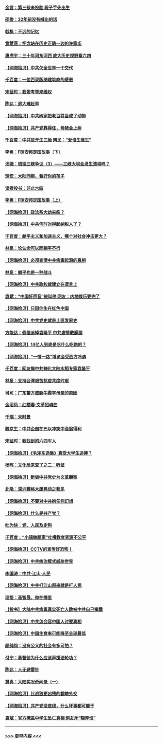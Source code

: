 #### [金言：第三孩未投胎 段子手先出生](../pages/nsc993/n13000215.md?t=06051152) 
#### [邵俊：32年前没有喊出的话](../pages/nsc993/n13000181.md?t=06051152) 
#### [戟枫：不远的记忆](../pages/nsc993/n13000121.md?t=06051152) 
#### [曾慧燕：怀念站在历史正确一边的许家屯](../pages/nsc993/n13000073.md?t=06051152) 
#### [惠虎宇：三十年河东河西 放大历史视野看六四](../pages/nsc993/n13000018.md?t=06051152) 
#### [【网海拾贝】中共欠全世界一个交代](../pages/nsc993/n12998706.md?t=06051152) 
#### [千百度：一位西双版纳建筑商的感恩](../pages/nsc993/n12998487.md?t=06051152) 
#### [宋征时：我带考卷来维权](../pages/nsc993/n12994088.md?t=06051152) 
#### [陈达：逃大难赶早](../pages/nsc993/n12993569.md?t=06051152) 
#### [【网海拾贝】中共砖家把老百姓当成了动物](../pages/nsc993/n12993483.md?t=06051152) 
#### [【网海拾贝】共产党靠得住，母猪会上树](../pages/nsc993/n12990730.md?t=06051152) 
#### [千百度：中共放开生三胎 网民：“爱谁生谁生”](../pages/nsc993/n12990644.md?t=06051152) 
#### [李勇：FBI安邦定国故事（下）](../pages/nsc993/n12987854.md?t=06051152) 
#### [汤姆：梳理三峡争议（3）——三峡大坝会发生溃坝吗？](../pages/nsc993/n12989806.md?t=06051152) 
#### [理悟：大陆同胞，看好你的孩子](../pages/nsc993/n12989778.md?t=06051152) 
#### [读者投书：非止六四](../pages/nsc993/n12989673.md?t=06051152) 
#### [李勇：FBI安邦定国故事（上）](../pages/nsc993/n12987749.md?t=06051152) 
#### [【网海拾贝】政法系大劫来临？](../pages/nsc993/n12987596.md?t=06051152) 
#### [【网海拾贝】中共何时对得起纳税人了？](../pages/nsc993/n12985578.md?t=06051152) 
#### [千百度：躺平主义和加速主义，哪个对社会冲击更大？](../pages/nsc993/n12985512.md?t=06051152) 
#### [林泉：论认命可以而躺平不行](../pages/nsc993/n12985505.md?t=06051152) 
#### [【网海拾贝】必须查清中共病毒起源的真相](../pages/nsc993/n12984276.md?t=06051152) 
#### [林泉：躺平也是一种战斗](../pages/nsc993/n12984194.md?t=06051152) 
#### [【网海拾贝】中共政权就建立在谎言上](../pages/nsc993/n12981880.md?t=06051152) 
#### [袁斌：“中国好声音”被叫停 网友：内地娱乐要完了](../pages/nsc993/n12981826.md?t=06051152) 
#### [【网海拾贝】只因你生在红色中国](../pages/nsc993/n12979096.md?t=06051152) 
#### [【网海拾贝】中共党史就是土匪发家史](../pages/nsc993/n12976478.md?t=06051152) 
#### [方能达：假借追悼袁隆平 中共虚情散臊腥](../pages/nsc993/n12976396.md?t=06051152) 
#### [【网海拾贝】14亿人到底是吃什么吃饱的？](../pages/nsc993/n12974125.md?t=06051152) 
#### [【网海拾贝】“一带一路”博览会受西方冷遇](../pages/nsc993/n12971787.md?t=06051152) 
#### [千百度：网友揭中共神化大陆水稻专家袁隆平](../pages/nsc993/n12971733.md?t=06051152) 
#### [林泉：支持台湾艰苦抗疫共度时艰](../pages/nsc993/n12971350.md?t=06051152) 
#### [可可：广东警方威胁牛腾宇母亲的原因](../pages/nsc993/n12971100.md?t=06051152) 
#### [金浴凤：红楼春·文革招魂曲](../pages/nsc993/n12970354.md?t=06051152) 
#### [千瑞：末时景](../pages/nsc993/n12970337.md?t=06051152) 
#### [魏京生：中共企图在巴以冲突中渔翁得利](../pages/nsc993/n12970286.md?t=06051152) 
#### [宋征时：我找到的六四军人](../pages/nsc993/n12970213.md?t=06051152) 
#### [【网海拾贝】《毛泽东选集》真受大学生追捧？](../pages/nsc993/n12968779.md?t=06051152) 
#### [杨晖：文化局来查了之二：听证](../pages/nsc993/n12966528.md?t=06051152) 
#### [【网海拾贝】新版中共党史为文革翻案](../pages/nsc993/n12967526.md?t=06051152) 
#### [北隐：深圳赛格大厦晃动之我见](../pages/nsc993/n12967393.md?t=06051152) 
#### [【网海拾贝】不要对中共抱任何幻想](../pages/nsc993/n12965222.md?t=06051152) 
#### [【网海拾贝】什么是共产党？](../pages/nsc993/n12962781.md?t=06051152) 
#### [吐为快：党、人民及走狗](../pages/nsc993/n12962747.md?t=06051152) 
#### [千百度：“小镇做题家”吐槽教育资源不公平](../pages/nsc993/n12962705.md?t=06051152) 
#### [【网海拾贝】CCTV的宣传好恐怖！](../pages/nsc993/n12959984.md?t=06051152) 
#### [【网海拾贝】中共统治模式威胁世界](../pages/nsc993/n12957622.md?t=06051152) 
#### [李国涛：中共‧江山‧人民](../pages/nsc993/n12957502.md?t=06051152) 
#### [【网海拾贝】中共打江山原来就是打人民](../pages/nsc993/n12954345.md?t=06051152) 
#### [理悟：高智晟，你在哪里](../pages/nsc993/n12953115.md?t=06051152) 
#### [【投书】大陆中共病毒真实死亡人数被中共自己揭露](../pages/nsc993/n12953050.md?t=06051152) 
#### [【网海拾贝】中共怎会容中国人讨要真相](../pages/nsc993/n12952161.md?t=06051152) 
#### [【网海拾贝】中国生育率可能降至全球最低](../pages/nsc993/n12948793.md?t=06051152) 
#### [颜纯钩：没有公义的社会有多可怕？](../pages/nsc993/n12947626.md?t=06051152) 
#### [付宁：基督徒为什么应该声援法轮功？](../pages/nsc993/n12947233.md?t=06051152) 
#### [陈达：人无避雷针](../pages/nsc993/n12947098.md?t=06051152) 
#### [慧真：大陆实况奇闻录（一）](../pages/nsc993/n12945811.md?t=06051152) 
#### [【网海拾贝】比战狼更凶残的戳瞎外交](../pages/nsc993/n12945717.md?t=06051152) 
#### [【网海拾贝】共产党没底线，什么坏事都可能干](../pages/nsc993/n12942090.md?t=06051152) 
#### [袁斌：官方掩盖中学生坠亡真相 网友斥“糊弄谁”](../pages/nsc993/n12942029.md?t=06051152) 

----
#### [ >>> 更早内容 <<< ](../indexes/nsc993-earlier.md)
